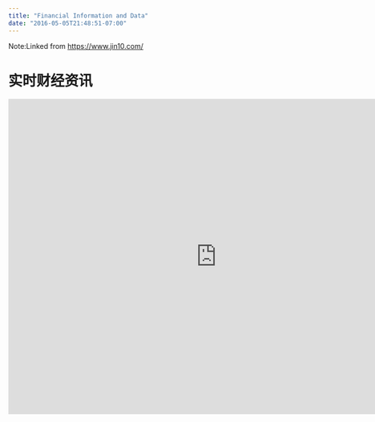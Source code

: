 ```yaml
---
title: "Financial Information and Data"
date: "2016-05-05T21:48:51-07:00"
---
```

Note:Linked from https://www.jin10.com/


# 实时财经资讯

<iframe frameborder="0" width="830" height="630" scrolling="yes" src="https://www.jin10.com/example/jin10.com.html?fontSize=14px&theme=green"></iframe>


